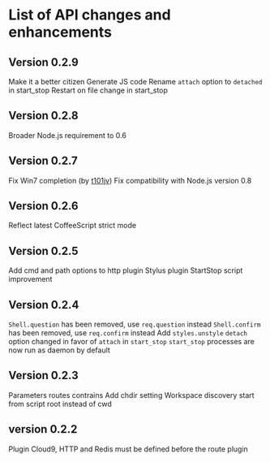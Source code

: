 
List of API changes and enhancements
====================================

Version 0.2.9
-------------

Make it a better citizen
Generate JS code
Rename `attach` option to `detached` in start_stop
Restart on file change in start_stop

Version 0.2.8
-------------

Broader Node.js requirement to 0.6

Version 0.2.7
-------------

Fix Win7 completion (by [t101jv](https://github.com/t101jv))
Fix compatibility with Node.js version 0.8

Version 0.2.6
-------------

Reflect latest CoffeeScript strict mode

Version 0.2.5
-------------

Add cmd and path options to http plugin
Stylus plugin
StartStop script improvement

Version 0.2.4
-------------

`Shell.question` has been removed, use `req.question` instead
`Shell.confirm` has been removed, use `req.confirm` instead
Add `styles.unstyle`
`detach` option changed in favor of `attach` in `start_stop`
`start_stop` processes are now run as daemon by default

Version 0.2.3
-------------

Parameters routes contrains
Add chdir setting
Workspace discovery start from script root instead of cwd

version 0.2.2
-------------

Plugin Cloud9, HTTP and Redis must be defined before the route plugin
